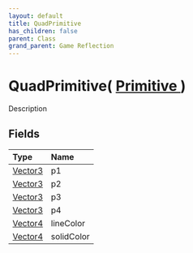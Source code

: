 ```yaml
---
layout: default
title: QuadPrimitive
has_children: false
parent: Class
grand_parent: Game Reflection
---
```

# QuadPrimitive( [ Primitive ](/riftbreaker-wiki/docs/game-reflection/classes/primitive/) )
Description 

## Fields

| Type | Name |
|:----------|:--------------|
| [Vector3](/riftbreaker-wiki/docs/game-reflection/classes/vector3/) | p1 |
| [Vector3](/riftbreaker-wiki/docs/game-reflection/classes/vector3/) | p2 |
| [Vector3](/riftbreaker-wiki/docs/game-reflection/classes/vector3/) | p3 |
| [Vector3](/riftbreaker-wiki/docs/game-reflection/classes/vector3/) | p4 |
| [Vector4](/riftbreaker-wiki/docs/game-reflection/classes/vector4/) | lineColor |
| [Vector4](/riftbreaker-wiki/docs/game-reflection/classes/vector4/) | solidColor |

